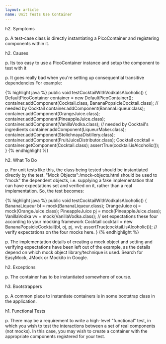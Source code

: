 ```yaml
---
layout: article
name: Unit Tests Use Container
---
```


h2. Symptoms

p. A test-case class is directly instantiating a PicoContainer and registering components within it.

h2. Causes

p. Its too easy to use a PicoContainer instance and setup the component to test with it

p. It goes really bad when you're setting up consequential transitive dependencies For example:

{% highlight java %}
public void testCocktailWithVodkaIsAlcoholic() { 
  DefaultPicoContainer container = new DefaultPicoContainer(); 
  container.addComponent(Cocktail.class, BananaPopsicleCocktail.class); // needed by Cocktail container.addComponent(BananaLiqueur.class);
  container.addComponent(OrangeJuice.class); 
  container.addComponent(PineappleJuice.class); 
  container.addComponent(VanillaVodka.class); // needed by Cocktail's ingredients container.addComponent(LiqueurMaker.class);
  container.addComponent(StolichnayaDistillery.class); 
  container.addComponent(FruitJuiceDistributor.class); 
  Cocktail cocktail = container.getComponent(Cocktail.class); 
  assertTrue(cocktail.isAlcoholic()); 
}
{% endhighlight %}

h2. What To Do

p. For unit tests like this, the class being tested should be instantiated directly by the test. "Mock Objects":/mock-objects.html should be used to "mock" the dependent objects, i.e. supplying a fake implementation that can have expectations set and verified on it, rather than a real implementation. So, the test becomes:

{% highlight java %}
public void testCocktailWithVodkaIsAlcoholic() { 
  BananaLiqueur bl = mock(BananaLiqueur.class); 
  OrangeJuice oj = mock(OrangeJuice.class); 
  PineappleJuice pj = mock(PineappleJuice.class); 
  VanillaVodka vv = mock(VanillaVodka.class); // set expectations these four according to your mocking framework 
  Cocktail cocktail = new BananaPopsicleCocktail(bl, oj, pj, vv); 
  assertTrue(cocktail.isAlcoholic()); // verify expectations on the four mocks here. 
}
{% endhighlight %}

p. The implementation details of creating a mock object and setting and verifying expectations have been left out of the example, as the details depend on which mock object library/technique is used. Search for EasyMock, JMock or Mockito in Google.

h2. Exceptions

p. The container has to be instantiated somewhere of course.

h3. Bootstrappers

p. A common place to instantiate containers is in some bootstrap class in the application.

h1. Functional Tests

p. There may be a requirement to write a high-level "functional" test, in which you wish to test the interactions between a set of real components (not mocks). In this case, you may wish to create a container with the appropriate components registered for your test.

